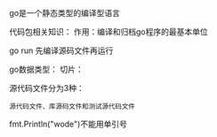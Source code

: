 go是一个静态类型的编译型语言

代码包相关知识：
作用：编译和归档go程序的最基本单位

go run 先编译源码文件再运行

go数据类型：
切片：

源代码文件分为3种：

	源代码文件、库源码文件和测试源代码文件




fmt.Println("wode")不能用单引号
